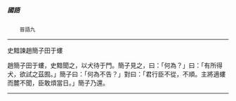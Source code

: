 

##### 國語
　　`晉語九`

* * *

史黯諫趙簡子田于螻

趙簡子田于螻，史黯聞之，以犬待于門。簡子見之，曰：「何為？」曰：「有所得犬，欲試之茲囿。」簡子曰：「何為不告？」對曰：「君行臣不從，不順。主將適螻而麓不聞，臣敢煩當日。」簡子乃還。

* * *

